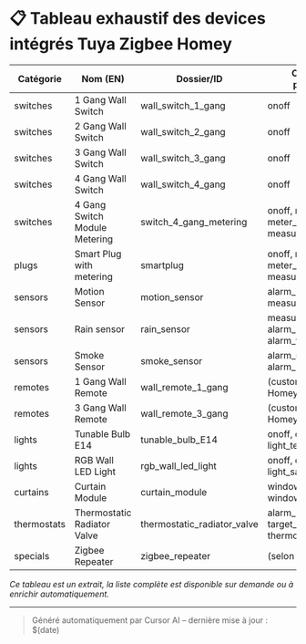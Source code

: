 # 📋 Tableau exhaustif des devices intégrés Tuya Zigbee Homey

| Catégorie      | Nom (EN)                        | Dossier/ID                | Capabilities principales                                  | ManufacturerName(s) (extrait)         | ProductId(s)      |
|----------------|---------------------------------|---------------------------|----------------------------------------------------------|----------------------------------------|-------------------|
| switches       | 1 Gang Wall Switch              | wall_switch_1_gang        | onoff                                                    | _TYZB01_xfpdrwvc, _TZ3000_9hpxg80k... | TS0001, TS0011    |
| switches       | 2 Gang Wall Switch              | wall_switch_2_gang        | onoff                                                    | _TYZB01_mtlhqn48, _TZ3000_fvh3pjaz... | TS0002, TS0012    |
| switches       | 3 Gang Wall Switch              | wall_switch_3_gang        | onoff                                                    | _TYZB01_xiuox57i, _TZ3000_wyhuocal... | TS0003, TS0013    |
| switches       | 4 Gang Wall Switch              | wall_switch_4_gang        | onoff                                                    | _TZ3000_r0pmi2p3, _TYZB01_bagt1e4o... | TS0014, TS0044    |
| switches       | 4 Gang Switch Module Metering   | switch_4_gang_metering    | onoff, measure_power, meter_power, measure_current, ...   | _TZ3000_mmkbptmx                      | TS0004            |
| plugs          | Smart Plug with metering        | smartplug                 | onoff, measure_power, meter_power, measure_current, ...   | _TZ3000_3ooaz3ng, _TYZB01_iuepbmpv... | TS0121, TS011F    |
| sensors        | Motion Sensor                   | motion_sensor             | alarm_motion, measure_battery                             | TUYATEC-bd5faf9p, TUYATEC-zw6hxafz    | RH3040            |
| sensors        | Rain sensor                     | rain_sensor               | measure_battery, alarm_battery, alarm_water, ...          | _TZ3210_tgvtvdoc                      | TS0207            |
| sensors        | Smoke Sensor                    | smoke_sensor              | alarm_smoke, alarm_battery                                | _TYZB01_dsjszp0x, _TYZB01_wqcac7lo    | TS0205            |
| remotes        | 1 Gang Wall Remote              | wall_remote_1_gang        | (custom, selon flows Homey)                               | _TYZB02_keyjqthh, _TZ3000_tk3s5tyg... | TS0041            |
| remotes        | 3 Gang Wall Remote              | wall_remote_3_gang        | (custom, selon flows Homey)                               | _TZ3000_a7ouggvs, _TYZB02_key8kk7r... | TS0043            |
| lights         | Tunable Bulb E14                | tunable_bulb_E14          | onoff, dim, light_temperature                             | _TZ3000_oborybow                      | TS0502A           |
| lights         | RGB Wall LED Light              | rgb_wall_led_light        | onoff, dim, light_hue, light_saturation, ...              | (voir driver.compose.json)             | (voir driver)     |
| curtains       | Curtain Module                  | curtain_module            | windowcoverings_set, windowcoverings_state                | _TZ3000_vd43bbfq, _TZ3000_1dd0d5yi... | TS130F            |
| thermostats    | Thermostatic Radiator Valve     | thermostatic_radiator_valve| alarm_battery, target_temperature, thermostat_preset, ... | _TZE200_sur6q7ko, _TZE200_hue3yfsn... | TS0601            |
| specials       | Zigbee Repeater                 | zigbee_repeater           | (selon device)                                            | (voir driver.compose.json)             | (voir driver)     |

*Ce tableau est un extrait, la liste complète est disponible sur demande ou à enrichir automatiquement.*

---

> Généré automatiquement par Cursor AI – dernière mise à jour : $(date) 
